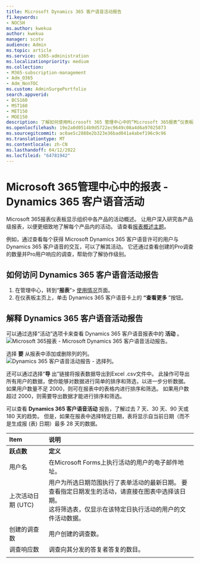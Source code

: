 ```yaml
---
title: Microsoft Dynamics 365 客户语音活动报告
f1.keywords:
- NOCSH
ms.author: kwekua
author: kwekua
manager: scotv
audience: Admin
ms.topic: article
ms.service: o365-administration
ms.localizationpriority: medium
ms.collection:
- M365-subscription-management
- Adm_O365
- Adm_NonTOC
ms.custom: AdminSurgePortfolio
search.appverid:
- BCS160
- MST160
- MET150
- MOE150
description: 了解如何使用Microsoft 365 管理中心中的“Microsoft 365报表”仪表板获取 Microsoft Dynamics 365 客户语音活动报表。
ms.openlocfilehash: 19e2a0d0514b9d5722ec9649c08a4d6a97025873
ms.sourcegitcommit: ac0ae5c2888e2b323e36bad041a4abef196c9c96
ms.translationtype: MT
ms.contentlocale: zh-CN
ms.lasthandoff: 04/12/2022
ms.locfileid: "64781942"
---
```

# <a name="microsoft-365-reports-in-the-admin-center---dynamics-365-customer-voice-activity"></a>Microsoft 365管理中心中的报表 - Dynamics 365 客户语音活动

Microsoft 365报表仪表板显示组织中各产品的活动概述。 让用户深入研究各产品级报表，以便更细致地了解每个产品内的活动。 请查看[报表概述主题](activity-reports.md)。
  
例如，通过查看每个获得 Microsoft Dynamics 365 客户语音许可的用户与 Dynamics 365 客户语音的交互，可以了解其活动。 它还通过查看创建的Pro调查的数量并Pro用户响应的调查，帮助你了解协作级别。 
  
## <a name="how-to-get-to-the-dynamics-365-customer-voice-activity-report"></a>如何访问 Dynamics 365 客户语音活动报告

1. 在管理中心，转到“**报表**”\> <a href="https://go.microsoft.com/fwlink/p/?linkid=2074756" target="_blank">使用情况</a>页面。 
2. 在仪表板主页上，单击 Dynamics 365 客户语音卡上的 **“查看更多** ”按钮。
  
## <a name="interpret-the-dynamics-365-customer-voice-activity-report"></a>解释 Dynamics 365 客户语音活动报告

可以通过选择“活动”选项卡来查看 Dynamics 365 客户语音报表中的 **活动** 。<br/>![Microsoft 365报表 - Microsoft Dynamics 365 客户语音活动报告。](../../media/a7e57d18-1ac8-4d4b-bd70-83361505dc3e.png)

选择 **要** 从报表中添加或删除列的列。  <br/> ![Dynamics 365 客户语音活动报告 - 选择列。](../../media/5ab66f4b-32eb-4c9b-9683-1157ae9e2c0a.png)

还可以通过选择“**导** 出”链接将报表数据导出到Excel .csv文件中。 此操作可导出所有用户的数据，使你能够对数据进行简单的排序和筛选，以进一步分析数据。 如果用户数量不足 2000，则可在报表中的表格内进行排序和筛选。 如果用户数超过 2000，则需要导出数据才能进行排序和筛选。 

可以查看 **Dynamics 365 客户语音活动** 报告，了解过去 7 天、30 天、90 天或 180 天的趋势。 但是，如果在报表中选择特定日期，表将显示自当前日期（而不是生成报 (表) 日期）最多 28 天的数据。
  
|Item|说明|
|:-----|:-----|
|**跃点数**|**定义**|
|用户名  <br/> |在Microsoft Forms上执行活动的用户的电子邮件地址。  <br/> |
|上次活动日期 (UTC)   <br/> |用户为所选日期范围执行了表单活动的最新日期。 要查看指定日期发生的活动，请直接在图表中选择该日期。<br/>这将筛选表，仅显示在该特定日执行活动的用户的文件活动数据。  <br/> |
|创建的调查数  <br/> |用户创建的调查数。   <br/> |
|调查响应数  <br/> |调查向其分发的答复者答复的数目。|
|||